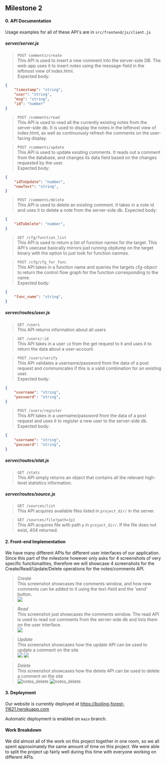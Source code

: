 ## Milestone 2

#### 0. API Documentation 

Usage examples for all of these API's are in `src/frontend/js/client.js`

##### server/server.js
> `POST comments/create`  
This API is used to insert a new comment into the server-side DB. The web-app uses it to insert 
notes using the message-field in the leftmost view of index.html.  
Expected body: 
```json
{
    "timestamp": "string",
    "user": "string",
    "msg": "string",
    "id": "number"
}
```

> `POST /comments/read`  
This API is used to read all the currently existing notes from the server-side db. It is used to
display the notes in the leftmost view of index.html, as well as continuously refresh the comments
on the user-facing display.

> `POST /comments/update`  
This API is used to update existing comments. It reads out a comment from the database, and changes
its data field based on the changes requested by the user.  
Expected body:
```json
{
    "idToUpdate": "number",
    "newText": "string",
}
```

> `POST /comments/delete`  
This API is used to delete an existing comment. It takes in a note id and uses it to delete a note 
from the server-side db.
Expected body:  
```json
{
    "idToDelete": "number",
}
```

> `GET /cfg/function_list`  
This API is used to return a list of function names for the target. This API's usecase basically
mirrors just running objdump on the target binary with the option to just look for function nanmes.

> `POST /cfg/cfg_for_func`  
This API takes in a function name and queries the targets cfg-object to return the control flow
graph for the function corresponding to the name.  
Expected body:
```json
{
    "func_name": "string",
}
```

##### server/routes/user.js  
> `GET /users`  
This API returns information about all users

> `GET /users/:id`  
This API takes in a user `id` from the get request to it and uses it to return the data about a
user-account.

> `POST /users/verify`  
This API validates a username/password from the data of a post request and communicates if this is 
a valid combination for an existing user.  
Expected body:
```json
{
    "username": "string",
    "password": "string",
}
```

> `POST /users/register`  
This API takes in a username/password from the data of a post request and uses it to register a new
user to the server-side db.  
Expected body:
```json
{
    "username": "string",
    "password": "string",
}
```

##### server/routes/stat.js  

> `GET /stats`  
This API simply returns an object that contains all the relevant high-level statistics information.

##### server/routes/source.js

> `GET /sources/list`  
This API acquires available files listed in `project_dir/` in the server.

> `GET /sources/file?path={p}`  
This API acquires file with path `p` in `project_dir/`. If the file does not
exist, 404 returned.

#### 2. Front-end Implementation

We have many different APIs for different user interfaces of our application. Since this part of the
milestone however only asks for 4 screenshots of very specific functionalities, therefore we will
showcase 4 screenshots for the Create/Read/Update/Delete operations for the notes/comments API.

> _Create_  
This screenshot showcases the comments window, and how new comments can be added to it using the
text-field and the 'send' button.  
![](../imgs/notes_create.PNG)

> _Read_  
This screenshot just showcases the comments window. The read API is used to read out comments from
the server-side db and lists them on the user interface.  
![](../imgs/notes_read.PNG)

> _Update_  
This screenshot showcases how the update API can be used to update a comment on the site  
![](../imgs/notes_edit1.PNG)
![](../imgs/notes_edit2.PNG)

> _Delete_  
This screenshot showcases how the delete API can be used to delete a comment on the site  
![notes_delete](../imgs/notes_delete1.PNG)
![notes_delete](../imgs/notes_delete2.PNG)


#### 3. Deployment
Our website is currently deployed at https://boiling-forest-11621.herokuapp.com

Automatic deployment is enabled on `main` branch.

#### Work Breakdown
We did almost all of the work on this project together in one room, so we all spent approximately
the same amount of time on this project. We were able to split the project up fairly well during
this time with everyone working on different APIs. 
